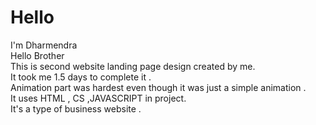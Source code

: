 # Hello
I'm Dharmendra
<br>
Hello Brother
<br>
This is second website landing page design created by me. 
<br>
It took me 1.5 days to complete it .
<br>
Animation part was hardest even though it was just a simple animation .
<br>
It uses HTML , CS ,JAVASCRIPT in project.
<br>
It's a type of business website .

